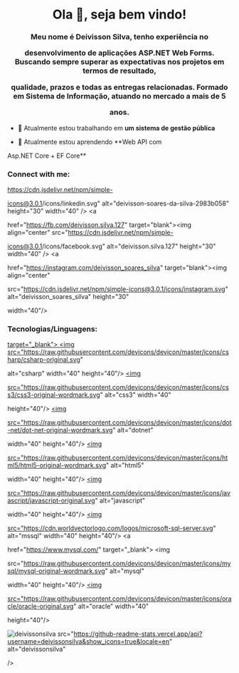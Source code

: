 <h1 align="center">Ola 👋, seja bem vindo!</h1>
<h3 align="center">Meu nome é Deivisson Silva, tenho experiência no 

desenvolvimento de aplicações ASP.NET Web Forms. Buscando sempre superar as expectativas nos projetos em termos de resultado, 

qualidade, prazos e todas as entregas relacionadas. Formado em Sistema de Informação, atuando no mercado a mais de 5 

anos.</h3>

- 🔭 Atualmente estou trabalhando em **um sistema de gestão pública**

- 🌱 Atualmente estou aprendendo **Web API com 

Asp.NET Core + EF Core**

<h3 align="left">Connect with me:</h3>
<p align="left">
<a href="https://linkedin.com/in/deivisson-

soares-da-silva-2983b058" target="blank"><img align="center" src="https://cdn.jsdelivr.net/npm/simple-

icons@3.0.1/icons/linkedin.svg" alt="deivisson-soares-da-silva-2983b058" height="30" width="40" /></a>
<a 

href="https://fb.com/deivisson.silva.127" target="blank"><img align="center" src="https://cdn.jsdelivr.net/npm/simple-

icons@3.0.1/icons/facebook.svg" alt="deivisson.silva.127" height="30" width="40" /></a>
<a 

href="https://instagram.com/deivisson_soares_silva" target="blank"><img align="center" 

src="https://cdn.jsdelivr.net/npm/simple-icons@3.0.1/icons/instagram.svg" alt="deivisson_soares_silva" height="30" 

width="40"/></a>
</p>

<h3 align="left">Tecnologias/Linguagens:</h3>
<p align="left"> <a href="https://www.w3schools.com/cs/" 

target="_blank"> <img src="https://raw.githubusercontent.com/devicons/devicon/master/icons/csharp/csharp-original.svg" 

alt="csharp" width="40" height="40"/> </a> <a href="https://www.w3schools.com/css/" target="_blank"> <img 

src="https://raw.githubusercontent.com/devicons/devicon/master/icons/css3/css3-original-wordmark.svg" alt="css3" width="40" 

height="40"/> </a> <a href="https://dotnet.microsoft.com/" target="_blank"> <img 

src="https://raw.githubusercontent.com/devicons/devicon/master/icons/dot-net/dot-net-original-wordmark.svg" alt="dotnet" 

width="40" height="40"/> </a> <a href="https://www.w3.org/html/" target="_blank"> <img 

src="https://raw.githubusercontent.com/devicons/devicon/master/icons/html5/html5-original-wordmark.svg" alt="html5" 

width="40" height="40"/> </a> <a href="https://developer.mozilla.org/en-US/docs/Web/JavaScript" target="_blank"> <img 

src="https://raw.githubusercontent.com/devicons/devicon/master/icons/javascript/javascript-original.svg" alt="javascript" 

width="40" height="40"/> </a> <a href="https://www.microsoft.com/en-us/sql-server" target="_blank"> <img 

src="https://cdn.worldvectorlogo.com/logos/microsoft-sql-server.svg" alt="mssql" width="40" height="40"/> </a> <a 

href="https://www.mysql.com/" target="_blank"> <img 

src="https://raw.githubusercontent.com/devicons/devicon/master/icons/mysql/mysql-original-wordmark.svg" alt="mysql" 

width="40" height="40"/> </a> <a href="https://www.oracle.com/" target="_blank"> <img 

src="https://raw.githubusercontent.com/devicons/devicon/master/icons/oracle/oracle-original.svg" alt="oracle" width="40" 

height="40"/> </a> </p>

<p><img align="left" src="https://github-readme-stats.vercel.app/api/top-langs?

username=deivissonsilva&show_icons=true&locale=en&layout=compact" alt="deivissonsilva" /></p>

<p>&nbsp;<img align="center" 

src="https://github-readme-stats.vercel.app/api?username=deivissonsilva&show_icons=true&locale=en" alt="deivissonsilva" 

/></p>

